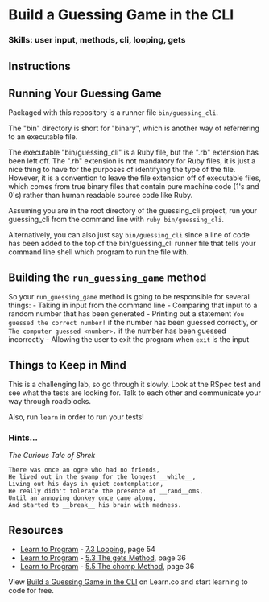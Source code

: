 # Build a Guessing Game in the CLI

### Skills: user input, methods, cli, looping, gets

## Instructions

## Running Your Guessing Game 

Packaged with this repository is a runner file `bin/guessing_cli`.

The "bin" directory is short for "binary", which is another way of referrering to an executable file.

The executable "bin/guessing_cli" is a Ruby file, but the ".rb" extension has
been left off. The ".rb" extension is not mandatory for Ruby files, it
is just a nice thing to have for the purposes of identifying the type of
the file. However, it is a convention to leave the file extension off of
executable files, which comes from true binary files that contain pure
machine code (1's and 0's) rather than human readable source code like
Ruby.

Assuming you are in the root directory of the guessing_cli project, run your guessing_cli from the command line with `ruby bin/guessing_cli`.

Alternatively, you can also just say `bin/guessing_cli` since a line of
code has been added to the top of the bin/guessing_cli runner file that tells
your command line shell which program to run the file with.

## Building the `run_guessing_game` method

So your `run_guessing_game` method is going to be responsible for several things:
    - Taking in input from the command line
    - Comparing that input to a random number that has been generated
    - Printing out a statement `You guessed the correct number!` if the number has been guessed correctly, or `The computer guessed <number>.` if the number has been guessed incorrectly
    - Allowing the user to exit the program when `exit` is the input

## Things to Keep in Mind

This is a challenging lab, so go through it slowly. Look at the RSpec test and see what the tests are looking for. Talk to each other and communicate your way through roadblocks.

Also, run `learn` in order to run your tests!

### Hints...

_The Curious Tale of Shrek_

```
There was once an ogre who had no friends,
He lived out in the swamp for the longest __while__,
Living out his days in quiet contemplation,
He really didn't tolerate the presence of __rand__oms,
Until an annoying donkey once came along,
And started to __break__ his brain with madness.
```

## Resources
* [Learn to Program](http://books.flatironschool.com/books/43) - [7.3 Looping](http://books.flatironschool.com/books/43?page=54), page 54
* [Learn to Program](http://books.flatironschool.com/books/43?) - [5.3 The gets Method](http://books.flatironschool.com/books/43?page=36), page 36
* [Learn to Program](http://books.flatironschool.com/books/43?) - [5.5 The chomp Method](http://books.flatironschool.com/books/43?page=36), page 36

<p data-visibility='hidden'>View <a href='https://learn.co/lessons/guessing-cli' title='Build a Guessing Game in the CLI'>Build a Guessing Game in the CLI</a> on Learn.co and start learning to code for free.</p>
